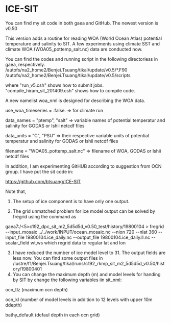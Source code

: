 # ICE-SIT

You can find my sit code in both gaea and GitHub. The newest version is v0.50

This version adds a routine for reading WOA (World Ocean Atlas) potential temperature and salinity to SIT. A few experiments using climate SST and climate WOA (WOA05_pottemp_salt.nc) data are conducted now. 

You can find the codes and running script in the following directoriess in gaea, respectively.
/autofs/na2_home2/Benjei.Tsuang/tikal/update/v0.5/*.F90
/autofs/na2_home2/Benjei.Tsuang/tikal/update/v0.5/scripts

where
"run_v5.csh" shows how to submit jobs.
"compile_hiram_sit_201409.csh" shows how to compile code.

A new namelist woa_nml is designed for describing the WOA data.

   use_woa_timeseries = .false.                                         => for climate run

   data_names = "ptemp", "salt"                                         => variable names of potential temperatur and salinity for GODAS or Ishii netcdf files

   data_units = "C", "PSU"                                                 => their respective variable units of potential temperatur and salinity for GODAS or Ishii netcdf files

   filename = "WOA05_pottemp_salt.nc"                          => filename of WOA, GODAS or Ishii netcdf files

In addition, I am experimenting GitHUB according to suggestion from OCN group. I have put the sit code in:

https://github.com/btsuang/ICE-SIT


Note that,
1) The setup of ice component is to have only one output.

2) The grid unmatched problem for ice model output can be solved by fregrid using the command as 

gaea7:/<5>c192_dpc_sit_m2_5d5d5d_v0.50_test/history/19800104 > fregrid --input_mosaic ../../work/INPUT/ocean_mosaic.nc --nlon 720 --nlat 360 --input_file 19800104.ice_daily.nc --output_file 19800104.ice_daily.ll.nc --scalar_field wt,ws
which regrid data to regular lat and lon 

3) I have reduced the number of ice model level to 31. The output fields are less now. You can find some output files in
/lustre/f1/Benjei.Tsuang/tikal/runs/c192_rkmp_sit_m2_5d5d5d_v0.50/history/19800401
4) You can change the maximum depth (m) and model levels for handing by SIT by change the following  variables iin sit_nml:

ocn_tlz (maximum ocn depth)

ocn_kl (number of model levels in addition to 12  levels with  upper 10m  ddepth)

bathy_default (defaul depth in each ocn grid)

